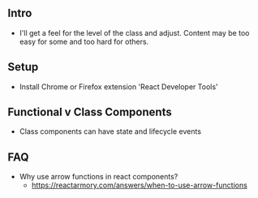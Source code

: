 ## Intro

- I'll get a feel for the level of the class and adjust. Content may be too easy for some and too hard for others.

## Setup
- Install Chrome or Firefox extension 'React Developer Tools'

## Functional v Class Components
- Class components can have state and lifecycle events

## FAQ
- Why use arrow functions in react components?
  - https://reactarmory.com/answers/when-to-use-arrow-functions
